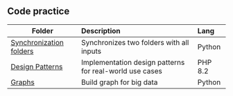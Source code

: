 
## Code practice

| Folder                                               | Description                                             | Lang    |
|------------------------------------------------------|:--------------------------------------------------------|:--------|
| [Synchronization folders](Synchronization%20folders) | Synchronizes two folders with all inputs                | Python  |
| [Design Patterns](Design%20Patterns)                 | Implementation design patterns for real-world use cases | PHP 8.2 |
| [Graphs](Graphs)                                     | Build graph for big data                                | Python |